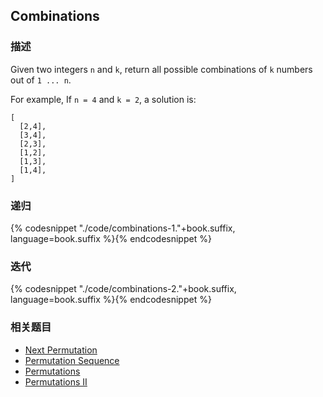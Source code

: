## Combinations


### 描述

Given two integers `n` and `k`, return all possible combinations of `k` numbers out of `1 ... n`.

For example,
If `n = 4` and `k = 2`, a solution is:

```
[
  [2,4],
  [3,4],
  [2,3],
  [1,2],
  [1,3],
  [1,4],
]
```


### 递归

{% codesnippet "./code/combinations-1."+book.suffix, language=book.suffix %}{% endcodesnippet %}


### 迭代

{% codesnippet "./code/combinations-2."+book.suffix, language=book.suffix %}{% endcodesnippet %}


### 相关题目

* [Next Permutation](next-permutation.md)
* [Permutation Sequence](permutation-sequence.md)
* [Permutations](permutations.md)
* [Permutations II](permutations-ii.md)
